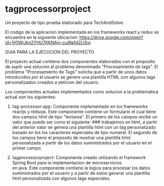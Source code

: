 # tagprocessorproject

Un proyecto de tipo prueba elaborado para TechAndSolve.

El codigo de la aplicacion implementada en los frameworks react y redux se encuentra en la siguiente ubicacion: https://drive.google.com/open?id=1H1WjJkn2YHU7KKNAjv-cuiNa1d2LISvj

GUIA PARA LA EJECUCION DEL PROYECTO

El proyecto actual contiene dos componentes elaborados con el proposito de suplir una solucion al problema denominado "Procesamiento de tags". El problema "Procesamiento de Tags" solicita que a partir de unos datos introducidos por el usuario se genere una plantilla HTML con algunos tags personalizados creados a peticion del usuario.

Los componentes actuales implementados como solucion a la problematica actual son los siguientes:
  
  1. tag-processor-app: Componente implementado en los frameworks reactjs y reduxjs. Este componente contiene un formulario el cual 
      tiene dos campos html de tipo "textarea". El primero de los campos recibe un valor que puede ser como el siguiente: ### 
      trabajemos en html, a partir del anterior valor se genera una plantilla html con un tag personalizado basado en los
      los caracteres especiales de tipo numeral. El segundo de los campos tiene el proposito de mostrar una plantilla html    
      personalizada a partir de los datos suministrados por el usuario en el primer campo.
      
  2. tagprocessorproject: Componente creado utilizando el framework Spring Boot para la implementacion de microservicios     
      en java. Este componente contiene la logica para procesar los datos suministrados por el usuario y a partir de estos generar 
      una plantilla html personalizada con algunos tags especiales.
